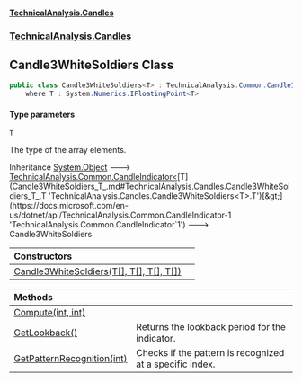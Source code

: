 #### [TechnicalAnalysis.Candles](TechnicalAnalysis.Candles.md 'TechnicalAnalysis.Candles')
### [TechnicalAnalysis.Candles](TechnicalAnalysis.Candles.md#TechnicalAnalysis.Candles 'TechnicalAnalysis.Candles')

## Candle3WhiteSoldiers<T> Class

```csharp
public class Candle3WhiteSoldiers<T> : TechnicalAnalysis.Common.CandleIndicator<T>
    where T : System.Numerics.IFloatingPoint<T>
```
#### Type parameters

<a name='TechnicalAnalysis.Candles.Candle3WhiteSoldiers_T_.T'></a>

`T`

The type of the array elements.

Inheritance [System.Object](https://docs.microsoft.com/en-us/dotnet/api/System.Object 'System.Object') &#129106; [TechnicalAnalysis.Common.CandleIndicator&lt;](https://docs.microsoft.com/en-us/dotnet/api/TechnicalAnalysis.Common.CandleIndicator-1 'TechnicalAnalysis.Common.CandleIndicator`1')[T](Candle3WhiteSoldiers_T_.md#TechnicalAnalysis.Candles.Candle3WhiteSoldiers_T_.T 'TechnicalAnalysis.Candles.Candle3WhiteSoldiers<T>.T')[&gt;](https://docs.microsoft.com/en-us/dotnet/api/TechnicalAnalysis.Common.CandleIndicator-1 'TechnicalAnalysis.Common.CandleIndicator`1') &#129106; Candle3WhiteSoldiers<T>

| Constructors | |
| :--- | :--- |
| [Candle3WhiteSoldiers(T[], T[], T[], T[])](Candle3WhiteSoldiers_T_.Candle3WhiteSoldiers(T[],T[],T[],T[]).md 'TechnicalAnalysis.Candles.Candle3WhiteSoldiers<T>.Candle3WhiteSoldiers(T[], T[], T[], T[])') | |

| Methods | |
| :--- | :--- |
| [Compute(int, int)](Candle3WhiteSoldiers_T_.Compute(int,int).md 'TechnicalAnalysis.Candles.Candle3WhiteSoldiers<T>.Compute(int, int)') | |
| [GetLookback()](Candle3WhiteSoldiers_T_.GetLookback().md 'TechnicalAnalysis.Candles.Candle3WhiteSoldiers<T>.GetLookback()') | Returns the lookback period for the indicator. |
| [GetPatternRecognition(int)](Candle3WhiteSoldiers_T_.GetPatternRecognition(int).md 'TechnicalAnalysis.Candles.Candle3WhiteSoldiers<T>.GetPatternRecognition(int)') | Checks if the pattern is recognized at a specific index. |
